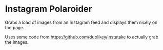 Instagram Polaroider
===================

Grabs a load of images from an Instagram feed and displays them nicely on the page.

Uses some code from https://github.com/duplikey/instatake to actually grab the images.